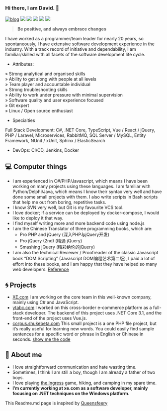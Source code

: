 ### Hi there, I am David. 👋

[![blog](https://blog.shukebeta.com/favicon.ico)](https://blog.shukebeta.com) [![](https://img.shields.io/badge/-Email-c2392a?logo=Gmail&logoColor=white&style=flat-square)](mailto://weizhong2004@gmail.com) [![](https://img.shields.io/badge/-GitHub-black?logo=GitHub&style=flat-square)](https://github.com/shukebeta) [![](https://img.shields.io/badge/-RSS-ffa500?logo=RSS&logoColor=fff&style=flat-square)](https://blog.shukebeta.com/feed/) [![](https://img.shields.io/badge/-Telegram-2ca5e0?labelColor=fafafa&logo=Telegram&logoWidth=13&style=flat-square)](https://t.me/shukebeta)  [![](https://img.shields.io/badge/-Twitter-1da1f2?logo=Twitter&logoColor=white&style=flat-square)](https://twitter.com/shukebeta)

>   **Be positive, and always embrace changes**

I have worked as a programmer/team leader for nearly 20 years, so spontaneously, I have extensive software development experience in the industry. With a track record of initiative and dependability, I am familiar/skilled with all facets of the software development life cycle.

- Attributes:

» Strong analytical and organised skills  
» Ability to get along with people at all levels  
» Team player and accountable individual  
» Strong troubleshooting skills  
» Ability to work under pressure with minimal supervision  
» Software quality and user experience focused  
» Git expert  
» Linux / Open source enthusiast  

- Specialties

Full Stack Development: C#, .NET Core, TypeScript, Vue / React / jQuery, PHP / Laravel, Microservices, RabbitMQ, SQL Server / MySQL, Entity Framework, NUnit / xUnit, Sphinx / ElasticSearch

- DevOps: CI/CD, Jenkins, Docker

## 💻 Computer things 
- I am experienced in C#/PHP/Javascript, which means I have been working on many projects using these languages. I am familiar with Python/Delphi/Java, which means I know their syntax very well and have done some small projects with them. I also write scripts in Bash scripts that help me out from boring, repetitive tasks.
- I know SVN very well, but Git is my favourite VCS tool. 
- I love docker; if a service can be deployed by docker-compose, I would like to deploy it that way.
- I find myself writing more and more backend code using node.js
- I am the Chinese Translator of three programming books, which are:
  - Pro PHP and jQuery (深入PHP与jQuery开发)
  - Pro jQuery (2nd) (精通 jQuery)
  - Smashing jQuery (精彩绝伦的jQuery)
- I am also the technical Reviewer / Proofreader of the classic Javascript book “DOM Scripting” (Javascript DOM编程艺术第二版), I paid a lot of effort into these books, and I am happy that they have helped so many web developers. [Reference](https://www.ituring.com.cn/search/result?q=%E9%AD%8F%E5%BF%A0)

## 🌀 Projects

- [XE.com](https://xe.com) I am working on the core team in this well-known company, mainly using C# and JavaScript. 
- [ytabc.com](https://ytabc.com) I worked on this cross-border e-commerce platform as a full-stack developer. The backend of this project uses .NET Core 3.1, and the front-end of the project uses Vue.js.
- [corpus.shukebeta.com](https://corpus.shukebeta.com) This small project is a one PHP file project, but it’s really useful for learning new words. You could easily find sample sentences for a specific word or phrase in English or Chinese in seconds. [show me the code](https://github.com/shukebeta/ec_corpus)

## 🤖 About me
- I love straightforward communication and hate wasting time.
- Sometimes, I think I am still a boy, though I am already a father of two boys.
- I love playing [the Ingress](https://ingress.com/) game, hiking, and camping in my spare time.
- **I’m currently working at xe.com as a software developer, mainly focusing on .NET techniques on the Windows platform.**

This Readme.md page is inspired by [Queensfeery](https://github.com/queensferryme)
